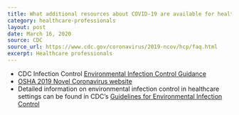 ```yaml
---
title: What additional resources about COVID-19 are available for healthcare professionals?
category: healthcare-professionals
layout: post
date: March 16, 2020
source: CDC
source_url: https://www.cdc.gov/coronavirus/2019-ncov/hcp/faq.html
excerpt: Healthcare professionals
---
```


* CDC Infection Control <a href="https://www.cdc.gov/infectioncontrol/guidelines/environmental/background/medical-waste.html#i5"> Environmental Infection Control Guidance</a>
* <a href="https://www.osha.gov/SLTC/covid-19/"> OSHA 2019 Novel Coronavirus website</a> 
* Detailed information on environmental infection control in healthcare settings can be found in CDC’s <a href="https://www.cdc.gov/infectioncontrol/guidelines/environmental/index.html"> Guidelines for Environmental Infection Control</a>